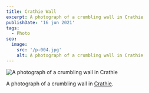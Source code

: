 ```yaml
---
title: Crathie Wall
excerpt: A photograph of a crumbling wall in Crathie
publishDate: '16 jun 2021'
tags:
  - Photo
seo: 
  image: 
    src: '/p-004.jpg'
    alt: A photograph of a crumbling wall in Crathie
---
```


![A photograph of a crumbling wall in Crathie](/p-004.jpg) 

A photograph of a crumbling wall in <a href="https://en.wikipedia.org/wiki/Crathie,_Aberdeenshire" >Crathie</a>.